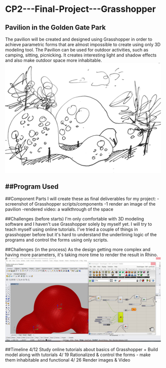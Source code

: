 # CP2---Final-Project---Grasshopper

## Pavilion in the Golden Gate Park  
The pavilion will be created and designed using Grasshopper in order to achieve parametric forms that are almost impossible to create using only 3D modeling tool. The Pavilion can be used for outdoor activities, such as camping, sitting, picnicking. It creates interesting light and shadow effects and also make outdoor space more inhabitable. 
![alt text](https://github.com/Jierulin/CP2---Final-Project---Grasshopper/blob/master/%E5%BE%AE%E4%BF%A1%E5%9B%BE%E7%89%87_20190411170227.jpg?raw=true)

##Program Used
-

##Component Parts
I will create these as final deliverables for my project:
-screenshot of Grasshopper scripts/components
-1 render an image of the pavilion
-rendered video: a walkthrough of  the space

##Challenges (before starts)
I'm only comfortable with 3D modeling software and I haven't use Grasshopper solely by myself yet. I will try to teach myself using online tutorials. I've tried a couple of things in grasshopper before but it's hard to understand the underlining logic of the programs and control the forms using only scripts.

##Challenges (in the process)
As the design getting more complex and having more parameters, it's taking more time to render the result in Rhino.
![alt text](https://github.com/Jierulin/CP2---Final-Project---Grasshopper/blob/master/%E5%BE%AE%E4%BF%A1%E5%9B%BE%E7%89%87_20190509152257.jpg?raw=true)

##Timeline
4/12 Study online tutorials about basics of Grasshopper + Build model along with tutorials
4/  19 Rationalized & control the forms - make them inhabitable and functional
4/  26 Render images & Video

